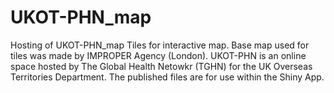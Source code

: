# UKOT-PHN_map
Hosting of UKOT-PHN_map Tiles for interactive map. Base map used for tiles was made by IMPROPER Agency (London).
UKOT-PHN is an online space hosted by The Global Health Netowkr (TGHN) for the UK Overseas Territories Department.
The published files are for use within the Shiny App.
